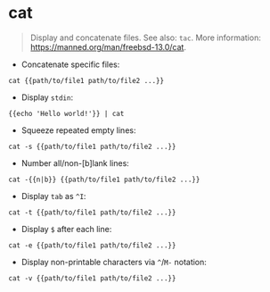 # cat

> Display and concatenate files.
> See also: `tac`.
> More information: <https://manned.org/man/freebsd-13.0/cat>.

- Concatenate specific files:

`cat {{path/to/file1 path/to/file2 ...}}`

- Display `stdin`:

`{{echo 'Hello world!'}} | cat`

- Squeeze repeated empty lines:

`cat -s {{path/to/file1 path/to/file2 ...}}`

- Number all/non-[b]lank lines:

`cat -{{n|b}} {{path/to/file1 path/to/file2 ...}}`

- Display `tab` as `^I`:

`cat -t {{path/to/file1 path/to/file2 ...}}`

- Display `$` after each line:

`cat -e {{path/to/file1 path/to/file2 ...}}`

- Display non-printable characters via `^`/`M-` notation:

`cat -v {{path/to/file1 path/to/file2 ...}}`
